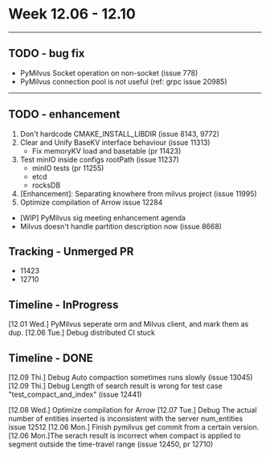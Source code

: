 # Week 12.06 - 12.10

---
## TODO - bug fix
- PyMilvus Socket operation on non-socket (issue 778)
- PyMilvus connection pool is not useful (ref: grpc issue 20985)

---
## TODO - enhancement
1. Don't hardcode CMAKE_INSTALL_LIBDIR (issue 8143, 9772)
3. Clear and Unify BaseKV interface behaviour (issue 11313)
    - Fix memoryKV load and basetable (pr 11423)
4. Test minIO inside configs rootPath (issue 11237)
    - minIO tests (pr 11255)
    - etcd
    - rocksDB
5. [Enhancement]: Separating knowhere from milvus project (issue 11995)
6. Optimize compilation of Arrow issue 12284
- [WIP] PyMilvus sig meeting enhancement agenda
- Milvus doesn't handle partition description now (issue 8668)

## Tracking - Unmerged PR
- 11423
- 12710

## Timeline - InProgress
[12.01 Wed.] PyMilvus seperate orm and Milvus client, and mark them as dup.
[12.06 Tue.] Debug distributed CI stuck

## Timeline - DONE
[12.09 Thi.] Debug Auto compaction sometimes runs slowly (issue 13045)
[12.09 Thi.] Debug Length of search result is wrong for test case "test_compact_and_index" (issue 12441)

[12.08 Wed.] Optimize compilation for Arrow
[12.07 Tue.] Debug The actual number of entities inserted is inconsistent with the server num_entities issue 12512
[12.06 Mon.] Finish pymilvus get commit from a certain version.
[12.06 Mon.]The serach result is incorrect when compact is applied to segment outside the time-travel range (issue 12450, pr 12710)
